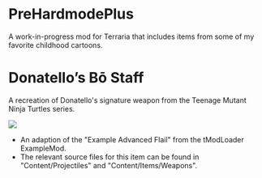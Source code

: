 # PreHardmodePlus
A work-in-progress mod for Terraria that includes items from some of my favorite childhood cartoons.

# Donatello’s Bō Staff

A recreation of Donatello's signature weapon from the Teenage Mutant Ninja Turtles series.

![](https://github.com/miguel-larena/PreHardModePlus/blob/main/BoStaffDemo.gif)

- An adaption of the "Example Advanced Flail" from the tModLoader ExampleMod.
- The relevant source files for this item can be found in "Content/Projectiles" and "Content/Items/Weapons".
